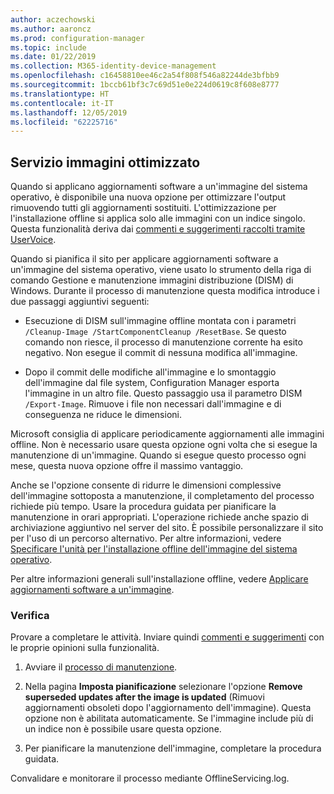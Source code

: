 ```yaml
---
author: aczechowski
ms.author: aaroncz
ms.prod: configuration-manager
ms.topic: include
ms.date: 01/22/2019
ms.collection: M365-identity-device-management
ms.openlocfilehash: c16458810ee46c2a54f808f546a82244de3bfbb9
ms.sourcegitcommit: 1bccb61bf3c7c69d51e0e224d0619c8f608e8777
ms.translationtype: HT
ms.contentlocale: it-IT
ms.lasthandoff: 12/05/2019
ms.locfileid: "62225716"
---
```

## <a name="bkmk_resetbase"></a> Servizio immagini ottimizzato
<!--3555951-->

Quando si applicano aggiornamenti software a un'immagine del sistema operativo, è disponibile una nuova opzione per ottimizzare l'output rimuovendo tutti gli aggiornamenti sostituiti. L'ottimizzazione per l'installazione offline si applica solo alle immagini con un indice singolo. Questa funzionalità deriva dai [commenti e suggerimenti raccolti tramite UserVoice](https://configurationmanager.uservoice.com/forums/300492-ideas/suggestions/34230259-integrate-resetbase-and-wim-optimization-exportin). 

Quando si pianifica il sito per applicare aggiornamenti software a un'immagine del sistema operativo, viene usato lo strumento della riga di comando Gestione e manutenzione immagini distribuzione (DISM) di Windows. Durante il processo di manutenzione questa modifica introduce i due passaggi aggiuntivi seguenti:  

- Esecuzione di DISM sull'immagine offline montata con i parametri `/Cleanup-Image /StartComponentCleanup /ResetBase`. Se questo comando non riesce, il processo di manutenzione corrente ha esito negativo. Non esegue il commit di nessuna modifica all'immagine.  

-  Dopo il commit delle modifiche all'immagine e lo smontaggio dell'immagine dal file system, Configuration Manager esporta l'immagine in un altro file. Questo passaggio usa il parametro DISM `/Export-Image`. Rimuove i file non necessari dall'immagine e di conseguenza ne riduce le dimensioni.  

Microsoft consiglia di applicare periodicamente aggiornamenti alle immagini offline. Non è necessario usare questa opzione ogni volta che si esegue la manutenzione di un'immagine. Quando si esegue questo processo ogni mese, questa nuova opzione offre il massimo vantaggio. 

Anche se l'opzione consente di ridurre le dimensioni complessive dell'immagine sottoposta a manutenzione, il completamento del processo richiede più tempo. Usare la procedura guidata per pianificare la manutenzione in orari appropriati. L'operazione richiede anche spazio di archiviazione aggiuntivo nel server del sito. È possibile personalizzare il sito per l'uso di un percorso alternativo. Per altre informazioni, vedere [Specificare l'unità per l'installazione offline dell'immagine del sistema operativo](/sccm/osd/get-started/manage-operating-system-images#bkmk_servicing-drive). 

Per altre informazioni generali sull'installazione offline, vedere [Applicare aggiornamenti software a un'immagine](/sccm/osd/get-started/manage-operating-system-images#BKMK_OSImagesApplyUpdates). 


### <a name="try-it-out"></a>Verifica

Provare a completare le attività. Inviare quindi [commenti e suggerimenti](/sccm/core/understand/find-help#product-feedback) con le proprie opinioni sulla funzionalità.

1. Avviare il [processo di manutenzione](/sccm/osd/get-started/manage-operating-system-images#servicing-process).  

2. Nella pagina **Imposta pianificazione** selezionare l'opzione **Remove superseded updates after the image is updated** (Rimuovi aggiornamenti obsoleti dopo l'aggiornamento dell'immagine). Questa opzione non è abilitata automaticamente. Se l'immagine include più di un indice non è possibile usare questa opzione.  

3. Per pianificare la manutenzione dell'immagine, completare la procedura guidata.  

Convalidare e monitorare il processo mediante OfflineServicing.log. 

